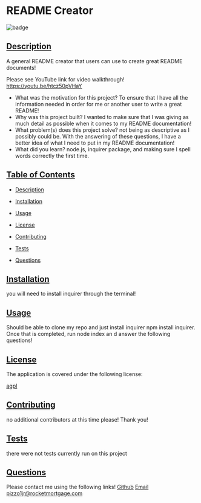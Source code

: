 # README Creator


![badge](https://img.shields.io/badge/license-agpl-blue)
        
    
## [Description](#table-of-contents)

A general README creator that users can use to create great README documents!

Please see YouTube link for video walkthrough!
https://youtu.be/htcz50pVHaY

- What was the motivation for this project? To ensure that I have all the information needed in order for me or another user to write a great README!
- Why was this project built? I wanted to make sure that I was giving as much detail as possible when it comes to my README documentation!
- What problem(s) does this project solve? not being as descriptive as I possibly could be. With the answering of these questions, I have a better idea of what I need to put in my README documentation!
- What did you learn? node.js, inquirer package, and making sure I spell words correctly the first time.

## [Table of Contents](#table-of-contents)
     
- [Description](#description)
- [Installation](#installation)
- [Usage](#usage)

- [License](#license)
      
- [Contributing](#contributing)
- [Tests](#tests)
- [Questions](#questions)

## [Installation](#table-of-contents)

you will need to install inquirer through the terminal!

## [Usage](#table-of-contents)

Should be able to clone my repo and just install inquirer npm install inquirer. Once that is completed, run node index   an d answer the following questions!


## [License](#table-of-contents)
The application is covered under the following license:

[agpl](https://choosealicense.com/licenses/agpl)
        
        

## [Contributing](#table-of-contents)

no additional contributors at this time please! Thank you!

## [Tests](#table-of-contents)

there were not tests currently run on this project

## [Questions](#table-of-contents)

Please contact me using the following links!
[Github](https://github.com/pizzo1jr)
[Email pizzo1jr@rocketmortgage.com](mailto:pizzo1jr@rocketmortgage.com)
